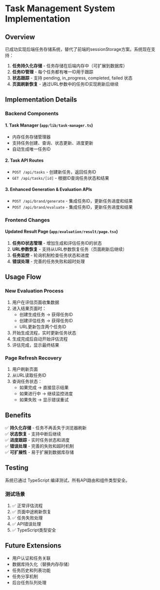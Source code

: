# Task Management System Implementation

## Overview

已成功实现后端任务存储系统，替代了前端的sessionStorage方案。系统现在支持：

1. **任务持久化存储** - 任务存储在后端内存中（可扩展到数据库）
2. **任务ID管理** - 每个任务都有唯一ID用于跟踪
3. **状态跟踪** - 支持 pending, in_progress, completed, failed 状态
4. **页面刷新恢复** - 通过URL参数中的任务ID实现刷新后继续

## Implementation Details

### Backend Components

#### 1. Task Manager (`app/lib/task-manager.ts`)
- 内存任务存储管理器
- 支持任务创建、查询、状态更新、进度更新
- 自动生成唯一任务ID

#### 2. Task API Routes
- `POST /api/tasks` - 创建新任务，返回任务ID
- `GET /api/tasks/[id]` - 根据ID查询任务状态和结果

#### 3. Enhanced Generation & Evaluation APIs
- `POST /api/brand/generate` - 集成任务ID，更新任务进度和结果
- `POST /api/brand/evaluate` - 集成任务ID，更新任务进度和结果

### Frontend Changes

#### Updated Result Page (`app/evaluation/result/page.tsx`)
1. **任务ID状态管理** - 增加生成和评估任务ID的状态
2. **URL参数恢复** - 支持从URL参数恢复任务（页面刷新后继续）
3. **任务监控** - 轮询机制检查任务状态和进度
4. **错误处理** - 完善的任务失败和超时处理

## Usage Flow

### New Evaluation Process
1. 用户在评估页面收集数据
2. 进入结果页面时：
   - 创建生成任务 → 获得任务ID
   - 创建评估任务 → 获得任务ID  
   - URL更新包含两个任务ID
3. 开始生成流程，实时更新任务状态
4. 生成完成后自动开始评估流程
5. 评估完成，显示最终结果

### Page Refresh Recovery
1. 用户刷新页面
2. 从URL读取任务ID
3. 查询任务状态：
   - 如果完成 → 直接显示结果
   - 如果进行中 → 继续监控进度
   - 如果失败 → 显示错误重试

## Benefits

✅ **持久化存储** - 任务不再丢失于浏览器刷新  
✅ **状态恢复** - 支持中断后继续  
✅ **进度跟踪** - 实时任务状态和进度  
✅ **错误处理** - 完善的失败和超时机制  
✅ **可扩展性** - 易于扩展到数据库存储  

## Testing

系统已通过 TypeScript 编译测试，所有API路由和组件类型安全。

### 测试场景
1. ✅ 正常评估流程
2. ✅ 页面中途刷新恢复  
3. ✅ 任务失败处理
4. ✅ API错误处理
5. ✅ TypeScript类型安全

## Future Extensions

- 用户认证和任务关联
- 数据库持久化（替换内存存储）
- 任务历史和列表功能
- 任务分享机制
- 后台任务队列处理